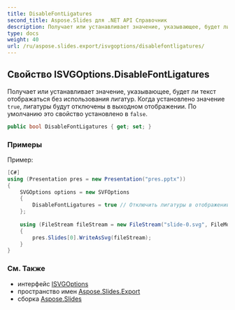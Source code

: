 ```yaml
---
title: DisableFontLigatures
second_title: Aspose.Slides для .NET API Справочник
description: Получает или устанавливает значение, указывающее, будет ли текст отображаться без использования лигатур. Когда установлено значение true, лигатуры будут отключены в выходном отображении. По умолчанию это свойство установлено в false.
type: docs
weight: 40
url: /ru/aspose.slides.export/isvgoptions/disablefontligatures/
---
```


## Свойство ISVGOptions.DisableFontLigatures

Получает или устанавливает значение, указывающее, будет ли текст отображаться без использования лигатур. Когда установлено значение `true`, лигатуры будут отключены в выходном отображении. По умолчанию это свойство установлено в `false`.

```csharp
public bool DisableFontLigatures { get; set; }
```

### Примеры

Пример:

```csharp
[C#]
using (Presentation pres = new Presentation("pres.pptx"))
{
    SVGOptions options = new SVFOptions
    {
        DisableFontLigatures = true // Отключить лигатуры в отображении текста
    };
    
    using (FileStream fileStream = new FileStream("slide-0.svg", FileMode.Create, FileAccess.Write))
    {
        pres.Slides[0].WriteAsSvg(fileStream);   
    }
}
```

### См. Также

* интерфейс [ISVGOptions](../../isvgoptions)
* пространство имен [Aspose.Slides.Export](../../isvgoptions)
* сборка [Aspose.Slides](../../../)

<!-- DO NOT EDIT: сгенерировано xmldocmd для Aspose.Slides.dll -->